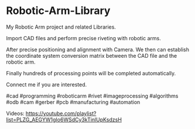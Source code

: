 # Robotic-Arm-Library
My Robotic Arm project and related Libraries.

Import CAD files and perform precise riveting with robotic arms.

After precise positioning and alignment with Camera. We then can establish the coordinate system conversion matrix between the CAD file and the robotic arm.

Finally hundreds of processing points will be completed automatically.

Connect me if you are interested.


#cad #programming #roboticarm #rivet #imageprocessing #algorithms #odb #cam #gerber #pcb #manufacturing #automation

Videos:  https://youtube.com/playlist?list=PLZG_AEGYW1gIo6WSdCy3kTinlUpKsdzsH
